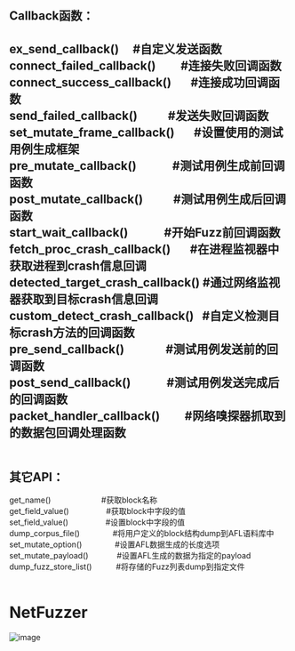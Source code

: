 Callback函数：<br>
---
ex_send_callback()                #自定义发送函数<br>
connect_failed_callback()         #连接失败回调函数<br>
connect_success_callback()        #连接成功回调函数<br>
send_failed_callback()            #发送失败回调函数<br>
set_mutate_frame_callback()       #设置使用的测试用例生成框架<br>
pre_mutate_callback()             #测试用例生成前回调函数<br>
post_mutate_callback()            #测试用例生成后回调函数<br>
start_wait_callback()             #开始Fuzz前回调函数<br>
fetch_proc_crash_callback()       #在进程监视器中获取进程到crash信息回调<br>
detected_target_crash_callback()  #通过网络监视器获取到目标crash信息回调<br>
custom_detect_crash_callback()    #自定义检测目标crash方法的回调函数<br>
pre_send_callback()               #测试用例发送前的回调函数<br>
post_send_callback()              #测试用例发送完成后的回调函数<br>
packet_handler_callback()         #网络嗅探器抓取到的数据包回调处理函数<br>
<br><br>
其它API：<br>
---
get_name()                        #获取block名称<br>
get_field_value()                 #获取block中字段的值<br>
set_field_value()                 #设置block中字段的值<br>
dump_corpus_file()                #将用户定义的block结构dump到AFL语料库中<br>
set_mutate_option()               #设置AFL数据生成的长度选项<br>
set_mutate_payload()              #设置AFL生成的数据为指定的payload<br>
dump_fuzz_store_list()            #将存储的Fuzz列表dump到指定文件<br><br>
# NetFuzzer
![image](https://github.com/weizn11/NetFuzzer/raw/master/img/flow.jpg)
<br><br><br>
